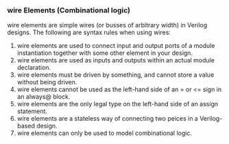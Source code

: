 ### wire Elements (Combinational logic)
wire elements are simple wires (or busses of arbitrary width) in Verilog designs. The following are syntax
rules when using wires:

1. wire elements are used to connect input and output ports of a module instantiation together with
some other element in your design.
2. wire elements are used as inputs and outputs within an actual module declaration.
3. wire elements must be driven by something, and cannot store a value without being driven.
4. wire elements cannot be used as the left-hand side of an = or <= sign in an always@ block.
5. wire elements are the only legal type on the left-hand side of an assign statement.
6. wire elements are a stateless way of connecting two peices in a Verilog-based design.
7. wire elements can only be used to model combinational logic.
